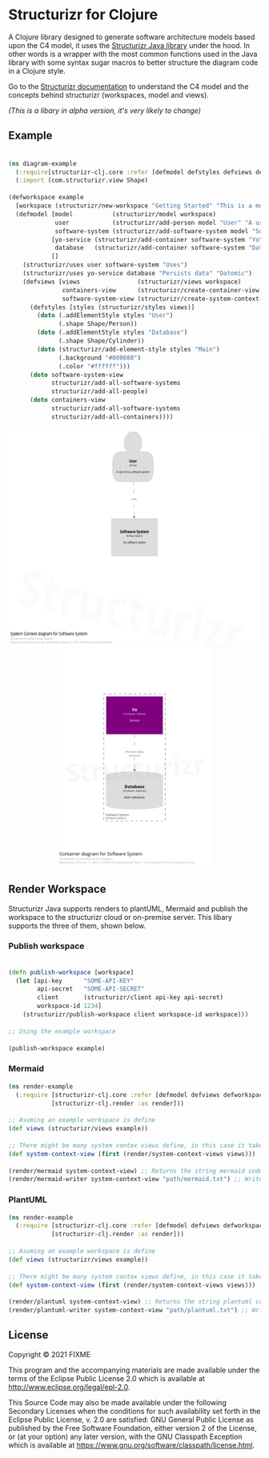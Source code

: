 # Structurizr for Clojure

A Clojure library designed to generate software architecture models based upon the C4 model, it uses the [Structurizr Java library](https://github.com/structurizr/java) under the hood. In other words is a wrapper with the most common functions used in the Java library with some syntax sugar macros to better structure the diagram code in a Clojure style.

Go to the [Structurizr documentation](https://github.com/structurizr/java#table-of-contents) to understand the C4 model and the concepts behind structurizr (workspaces, model and views).

_(This is a libary in alpha version, it's very likely to change)_

## Example

``` clojure

(ns diagram-example
  (:require[structurizr-clj.core :refer [defmodel defstyles defviews defworkspace] :as structurizr]))
  (:import (com.structurizr.view Shape)

(defworkspace example
  [workspace (structurizr/new-workspace "Getting Started" "This is a model of my software system")]
  (defmodel [model           (structurizr/model workspace)
             user            (structurizr/add-person model "User" "A user of my software system" ["User"])
             software-system (structurizr/add-software-system model "Software System" "My software system")]
            [yo-service (structurizr/add-container software-system "Yo" "Service" "Clojure" ["Main"]) 
             database   (structurizr/add-container software-system "Database" "Main database" "Datomic" ["Database"])]
            []
    (structurizr/uses user software-system "Uses")
    (structurizr/uses yo-service database "Persists data" "Datomic")
    (defviews [views                (structurizr/views workspace)
               containers-view      (structurizr/create-container-view views software-system "Containers" "An example of Container context diagram")
               software-system-view (structurizr/create-system-context-view views software-system "System Context" "An example of a System Context diagram")]
      (defstyles [styles (structurizr/styles views)]
        (doto (.addElementStyle styles "User")
              (.shape Shape/Person))
        (doto (.addElementStyle styles "Database")
              (.shape Shape/Cylinder))
        (doto (structurizr/add-element-style styles "Main")
              (.background "#800080")
              (.color "#ffffff")))
      (doto software-system-view
            structurizr/add-all-software-systems
            structurizr/add-all-people)
      (doto containers-view
            structurizr/add-all-software-systems
            structurizr/add-all-containers))))
```

<p align="center">
 <img src="doc/images/example-SystemContext.png" width="620" height="437">
 <img src="doc/images/example-Containers.png" width="310" height="437">
</p>

## Render Workspace

Structurizr Java supports renders to plantUML, Mermaid and publish the workspace to the structurizr cloud or on-premise server. This libary supports the three of them, shown below.

### Publish workspace

``` clojure

(defn publish-workspace [workspace]
  (let [api-key      "SOME-API-KEY"
        api-secret   "SOME-API-SECRET"
        client       (structurizr/client api-key api-secret)
        workspace-id 1234]
    (structurizr/publish-workspace client workspace-id workspace)))
    
;; Using the example workspace

(publish-workspace example)
```

### Mermaid

``` clojure
(ns render-example
  (:require [structurizr-clj.core :refer [defmodel defviews defworkspace] :as structurizr]
            [structurizr-clj.render :as render]))

;; Asuming an example workspace is define
(def views (structurizr/views example))

;; There might be many system contex views define, in this case it takes the first one
(def system-context-view (first (render/system-context-views views))) 

(render/mermaid system-context-view) ;; Returns the string mermaid code
(render/mermaid-writer system-context-view "path/mermaid.txt") ;; Writes a file with the mermaid code to the given path

```

### PlantUML

``` clojure
(ns render-example
  (:require [structurizr-clj.core :refer [defmodel defviews defworkspace] :as structurizr]
            [structurizr-clj.render :as render]))

;; Asuming an example workspace is define
(def views (structurizr/views example))

;; There might be many system contex views define, in this case it takes the first one
(def system-context-view (first (render/system-context-views views))) 

(render/plantuml system-context-view) ;; Returns the string plantuml code
(render/plantuml-writer system-context-view "path/plantuml.txt") ;; Writes a file with the plantuml code to the given path

```

## License

Copyright © 2021 FIXME

This program and the accompanying materials are made available under the
terms of the Eclipse Public License 2.0 which is available at
http://www.eclipse.org/legal/epl-2.0.

This Source Code may also be made available under the following Secondary
Licenses when the conditions for such availability set forth in the Eclipse
Public License, v. 2.0 are satisfied: GNU General Public License as published by
the Free Software Foundation, either version 2 of the License, or (at your
option) any later version, with the GNU Classpath Exception which is available
at https://www.gnu.org/software/classpath/license.html.
